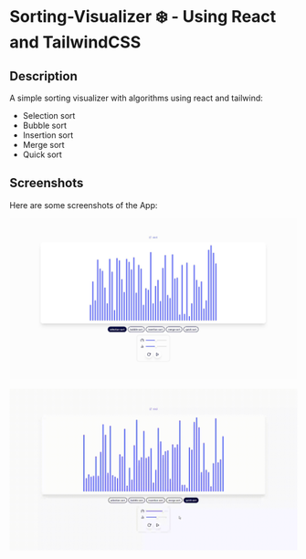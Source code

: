 # Sorting-Visualizer ❄️ - Using React and TailwindCSS

## Description

A simple sorting visualizer with algorithms using react and tailwind:

- Selection sort
- Bubble sort
- Insertion sort
- Merge sort
- Quick sort

## Screenshots

Here are some screenshots of the App:

![Image 1](./screenshots/1.JPG)

![Image 1](/screenshots/2.gif)
